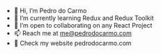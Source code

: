 - 👋 Hi, I’m Pedro do Carmo
- 🌱 I’m currently learning Redux and Redux Toolkit
- 💞️ I’m open to collaborating on any React Project
- 📫 Reach me at me@pedrodocarmo.com
- 👀 Check my website pedrodocarmo.com
